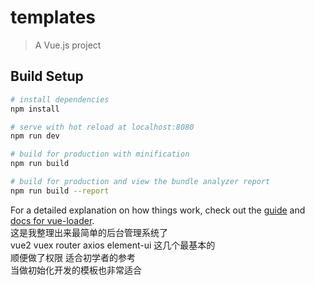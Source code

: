 # templates

> A Vue.js project

## Build Setup

``` bash
# install dependencies
npm install

# serve with hot reload at localhost:8080
npm run dev

# build for production with minification
npm run build

# build for production and view the bundle analyzer report
npm run build --report
```

For a detailed explanation on how things work, check out the [guide](http://vuejs-templates.github.io/webpack/) and [docs for vue-loader](http://vuejs.github.io/vue-loader).<br> 
这是我整理出来最简单的后台管理系统了<br> 
vue2 vuex router axios  element-ui 这几个最基本的<br> 
顺便做了权限 适合初学者的参考<br> 
当做初始化开发的模板也非常适合<br> 
